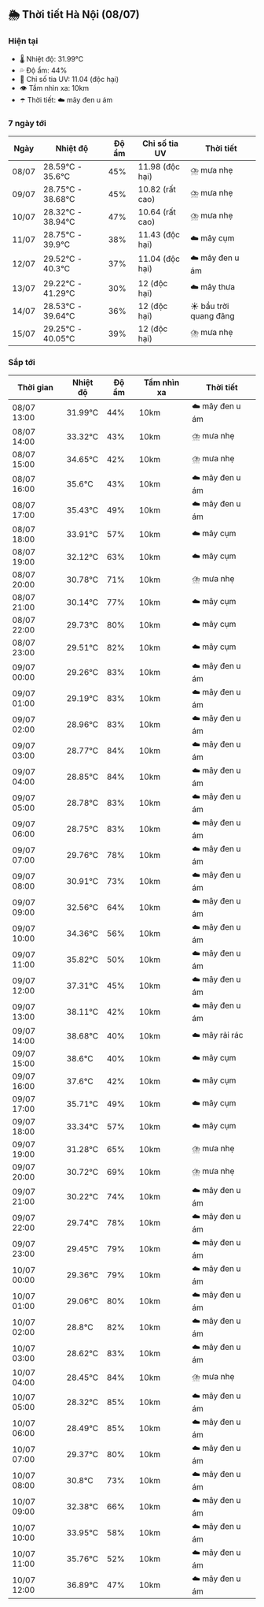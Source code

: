 ## 🌦️ Thời tiết Hà Nội (08/07)

### Hiện tại

- 🌡️ Nhiệt độ: 31.99℃
- 💦 Độ ẩm: 44%
- 🌟 Chỉ số tia UV: 11.04 (độc hại)
- 👁️ Tầm nhìn xa: 10km
- ☂️ Thời tiết: ☁️ mây đen u ám

### 7 ngày tới

| Ngày | Nhiệt độ | Độ ẩm | Chỉ số tia UV | Thời tiết |
| --- | --- | --- | --- | --- |
| 08/07 | 28.59℃ - 35.6℃ | 45% | 11.98 (độc hại) | ⛈️ mưa nhẹ |
| 09/07 | 28.75℃ - 38.68℃ | 45% | 10.82 (rất cao) | ⛈️ mưa nhẹ |
| 10/07 | 28.32℃ - 38.94℃ | 47% | 10.64 (rất cao) | ⛈️ mưa nhẹ |
| 11/07 | 28.75℃ - 39.9℃ | 38% | 11.43 (độc hại) | ☁️ mây cụm |
| 12/07 | 29.52℃ - 40.3℃ | 37% | 11.04 (độc hại) | ☁️ mây đen u ám |
| 13/07 | 29.22℃ - 41.29℃ | 30% | 12 (độc hại) | ☁️ mây thưa |
| 14/07 | 28.53℃ - 39.64℃ | 36% | 12 (độc hại) | ☀️ bầu trời quang đãng |
| 15/07 | 29.25℃ - 40.05℃ | 39% | 12 (độc hại) | ⛈️ mưa nhẹ |

### Sắp tới

| Thời gian | Nhiệt độ | Độ ẩm | Tầm nhìn xa | Thời tiết |
| --- | --- | --- | --- | --- |
| 08/07 13:00 | 31.99℃ | 44% | 10km | ☁️ mây đen u ám |
| 08/07 14:00 | 33.32℃ | 43% | 10km | ⛈️ mưa nhẹ |
| 08/07 15:00 | 34.65℃ | 42% | 10km | ⛈️ mưa nhẹ |
| 08/07 16:00 | 35.6℃ | 43% | 10km | ☁️ mây đen u ám |
| 08/07 17:00 | 35.43℃ | 49% | 10km | ☁️ mây đen u ám |
| 08/07 18:00 | 33.91℃ | 57% | 10km | ☁️ mây cụm |
| 08/07 19:00 | 32.12℃ | 63% | 10km | ☁️ mây cụm |
| 08/07 20:00 | 30.78℃ | 71% | 10km | ⛈️ mưa nhẹ |
| 08/07 21:00 | 30.14℃ | 77% | 10km | ☁️ mây cụm |
| 08/07 22:00 | 29.73℃ | 80% | 10km | ☁️ mây cụm |
| 08/07 23:00 | 29.51℃ | 82% | 10km | ☁️ mây cụm |
| 09/07 00:00 | 29.26℃ | 83% | 10km | ☁️ mây đen u ám |
| 09/07 01:00 | 29.19℃ | 83% | 10km | ☁️ mây đen u ám |
| 09/07 02:00 | 28.96℃ | 83% | 10km | ☁️ mây đen u ám |
| 09/07 03:00 | 28.77℃ | 84% | 10km | ☁️ mây đen u ám |
| 09/07 04:00 | 28.85℃ | 84% | 10km | ☁️ mây đen u ám |
| 09/07 05:00 | 28.78℃ | 83% | 10km | ☁️ mây đen u ám |
| 09/07 06:00 | 28.75℃ | 83% | 10km | ☁️ mây đen u ám |
| 09/07 07:00 | 29.76℃ | 78% | 10km | ☁️ mây đen u ám |
| 09/07 08:00 | 30.91℃ | 73% | 10km | ☁️ mây đen u ám |
| 09/07 09:00 | 32.56℃ | 64% | 10km | ☁️ mây đen u ám |
| 09/07 10:00 | 34.36℃ | 56% | 10km | ☁️ mây đen u ám |
| 09/07 11:00 | 35.82℃ | 50% | 10km | ☁️ mây đen u ám |
| 09/07 12:00 | 37.31℃ | 45% | 10km | ☁️ mây đen u ám |
| 09/07 13:00 | 38.11℃ | 42% | 10km | ☁️ mây đen u ám |
| 09/07 14:00 | 38.68℃ | 40% | 10km | ☁️ mây rải rác |
| 09/07 15:00 | 38.6℃ | 40% | 10km | ☁️ mây cụm |
| 09/07 16:00 | 37.6℃ | 42% | 10km | ☁️ mây cụm |
| 09/07 17:00 | 35.71℃ | 49% | 10km | ☁️ mây cụm |
| 09/07 18:00 | 33.34℃ | 57% | 10km | ☁️ mây cụm |
| 09/07 19:00 | 31.28℃ | 65% | 10km | ⛈️ mưa nhẹ |
| 09/07 20:00 | 30.72℃ | 69% | 10km | ⛈️ mưa nhẹ |
| 09/07 21:00 | 30.22℃ | 74% | 10km | ☁️ mây đen u ám |
| 09/07 22:00 | 29.74℃ | 78% | 10km | ☁️ mây đen u ám |
| 09/07 23:00 | 29.45℃ | 79% | 10km | ☁️ mây đen u ám |
| 10/07 00:00 | 29.36℃ | 79% | 10km | ☁️ mây đen u ám |
| 10/07 01:00 | 29.06℃ | 80% | 10km | ☁️ mây đen u ám |
| 10/07 02:00 | 28.8℃ | 82% | 10km | ☁️ mây đen u ám |
| 10/07 03:00 | 28.62℃ | 83% | 10km | ☁️ mây đen u ám |
| 10/07 04:00 | 28.45℃ | 84% | 10km | ⛈️ mưa nhẹ |
| 10/07 05:00 | 28.32℃ | 85% | 10km | ☁️ mây đen u ám |
| 10/07 06:00 | 28.49℃ | 85% | 10km | ☁️ mây đen u ám |
| 10/07 07:00 | 29.37℃ | 80% | 10km | ☁️ mây đen u ám |
| 10/07 08:00 | 30.8℃ | 73% | 10km | ☁️ mây đen u ám |
| 10/07 09:00 | 32.38℃ | 66% | 10km | ☁️ mây đen u ám |
| 10/07 10:00 | 33.95℃ | 58% | 10km | ☁️ mây đen u ám |
| 10/07 11:00 | 35.76℃ | 52% | 10km | ☁️ mây đen u ám |
| 10/07 12:00 | 36.89℃ | 47% | 10km | ☁️ mây đen u ám |

